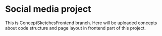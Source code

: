 # Social media project
 
This is ConceptSketchesFrontend branch. Here will be uploaded concepts about code structure and page layout in frontend part of this project.